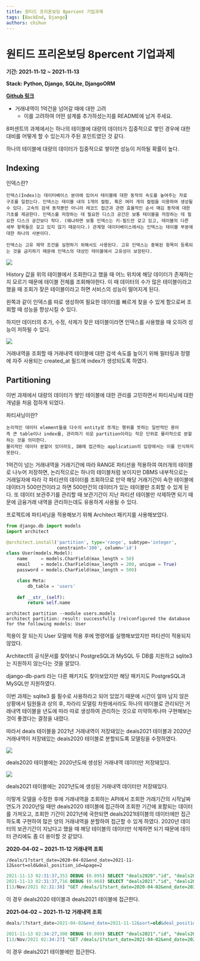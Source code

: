```yaml
---
title: 원티드 프리온보딩 8percent 기업과제
tags: [BackEnd, Django]
authors: chihun
---
```


# 원티드 프리온보딩 8percent 기업과제

**기간: 2021-11-12 ~ 2021-11-13**

**Stack: Python, Django, SQLite, DjangoORM**

**[Github 링크](https://github.com/chihunmanse/PreonBoarding4-8percent)**

- 거래내역이 1억건을 넘어갈 때에 대한 고려
  - 이를 고려하여 어떤 설계를 추가하셨는지를 README에 남겨 주세요.


8퍼센트의 과제에서는 하나의 테이블에 대량의 데이터가 집중적으로 쌓인 경우에 대한 대비를 어떻게 할 수 있는지가 주된 포인트였던 것 같다.

하나의 테이블에 대량의 데이터가 집중적으로 쌓이면 성능이 저하될 확률이 높다. 

## Indexing

인덱스란?

```
인덱스(Index)는 데이터베이스 분야에 있어서 테이블에 대한 동작의 속도를 높여주는 자료 구조를 일컫는다. 인덱스는 테이블 내의 1개의 컬럼, 혹은 여러 개의 컬럼을 이용하여 생성될 수 있다. 고속의 검색 동작뿐만 아니라 레코드 접근과 관련 효율적인 순서 매김 동작에 대한 기초를 제공한다. 인덱스를 저장하는 데 필요한 디스크 공간은 보통 테이블을 저장하는 데 필요한 디스크 공간보다 작다. (왜냐하면 보통 인덱스는 키-필드만 갖고 있고, 테이블의 다른 세부 항목들은 갖고 있지 않기 때문이다.) 관계형 데이터베이스에서는 인덱스는 테이블 부분에 대한 하나의 사본이다.

인덱스는 고유 제약 조건을 실현하기 위해서도 사용된다. 고유 인덱스는 중복된 항목이 등록되는 것을 금지하기 때문에 인덱스의 대상인 테이블에서 고유성이 보장된다.
```

![](https://media.vlpt.us/images/bsjp400/post/f0417278-986a-4599-99b1-5468abf2610d/image.png)

History 값을 위의 테이블에서 조회한다고 했을 때 어느 위치에 해당 데이터가 존재하는지 모르기 때문에 테이블 전체를 조회해야한다. 이 때 데이터의 수가 많은 테이블이라고 했을 때 조회가 잦은 테이블이라고 하면 서비스의 성능이 떨어지게 된다.

왼쪽과 같이 인덱스를 따로 생성하여 필요한 데이터를 빠르게 찾을 수 있게 함으로써 조회할 때 성능을 향상시킬 수 있다.

하지만 데이터의 추가, 수정, 삭제가 잦은 테이블이라면 인덱스를 사용했을 때 오히려 성능이 저하될 수 있다.

![](https://user-images.githubusercontent.com/61782539/141482697-6ff59772-441a-4a9a-95f3-7734127ceb64.png)

거래내역을 조회할 때 거래내역 테이블에 대한 검색 속도를 높이기 위해 필터링과 정렬에 자주 사용되는 created_at 필드에 index가 생성되도록 하였다.


## Partitioning

이번 과제에서 대량의 데이터가 쌓인 테이블에 대한 관리를 고민하면서 파티셔닝에 대한 개념을 처음 접하게 되었다. 

파티셔닝이란?

```
논리적인 데이터 element들을 다수의 entity로 쪼개는 행위를 뜻하는 일반적인 용어
즉 큰 table이나 index를, 관리하기 쉬운 partition이라는 작은 단위로 물리적으로 분할하는 것을 의미한다.
물리적인 데이터 분할이 있더라도, DB에 접근하는 application의 입장에서는 이를 인식하지 못한다.
```

1억건이 넘는 거래내역을 거래기간에 따라 RANGE 파티션을 적용하여 여러개의 테이블로 나누어 저장하면, 논리적으로는 하나의 테이블처럼 보이지만 DBMS 내부적으로는 거래일자에 따라 각 파티션의 데이터를 조회하므로 만약 해당 거래기간이 속한 테이블에 데이터가 500만건이라고 하면 500만건의 데이터가 있는 테이블만 조회할 수 있게 된다. 또 데이터 보관주기를 관리할 때 보관기간이 지난 파티션 테이블만 삭제하면 되기 때문에 금융거래 내역을 관리하는데도 유용하게 사용될 수 있다.

<!--truncate-->

프로젝트에 파티셔닝을 적용해보기 위해 Architect 패키지를 사용해보았다.

```python
from django.db import models
import architect

@architect.install('partition', type='range', subtype='integer',
                   constraint='100', column='id')
class User(models.Model):
    name     = models.CharField(max_length = 50)
    email    = models.CharField(max_length = 200, unique = True)
    password = models.CharField(max_length = 500)

    class Meta:
        db_table = 'users'
    
    def __str__(self):
        return self.name
```

```
architect partition --module users.models
architect partition: result: successfully (re)configured the database for the following models: User
```

적용이 잘 되는지 User 모델에 적용 후에 명령어를 실행해보았지만 파티션이 적용되지 않았다.

Architect의 공식문서를 찾아보니  PostgreSQL과 MySQL 두 DB를 지원하고 sqlite3는 지원하지 않는다는 것을 알았다.

django-db-parti 라는 다른 패키지도 찾아보았지만 해당 패키지도 PostgreSQL과 MySQL만 지원하였다.

이번 과제는 sqlite3 를 필수로 사용하라고 되어 있었기 때문에 시간이 얼마 남지 않은 상황에서 팀원들과 상의 후, 차라리 모델링 차원에서라도 하나의 테이블로 관리되던 거래내역 테이블을 년도에 따라 따로 생성하여 관리하는 것으로 미약하게나마 구현해보는 것이 좋겠다는 결정을 내렸다.

따라서 deals 테이블을 2021년 거래내역이 저장돼있는 deals2021 테이블과 2020년 거래내역이 저장돼있는 deals2020 테이블로 분할되도록 모델링을 수정하였다.

![](https://user-images.githubusercontent.com/61782539/141502990-2fc032aa-e997-4e72-9261-60ba96e9e84b.png)

deals2020 테이블에는 2020년도에 생성된 거래내역 데이터만 저장돼있다.

![](https://user-images.githubusercontent.com/61782539/141503320-74a2b342-529c-4da1-a496-a2d4d3035722.png)

deals2021 테이블에는 2021년도에 생성된 거래내역 데이터만 저장돼있다.

이렇게 모델을 수정한 후에 거래내역을 조회하는 API에서 조회한 거래기간의 시작날짜 연도가 2020년일 때만 deals2020 테이블에 접근하여 조회한 기간에 포함되는 데이터를 가져오고, 조회한 기간이 2021년에 국한되면 deals2021테이블의 데이터에만 접근하도록 구현하여 많은 양의 거래내역을 분할하여 접근할 수 있게 하였다. 2020년 데이터의 보관기간이 지났다고 했을 때 해당 테이블의 데이터만 삭제하면 되기 때문에 데이터 관리에도 좀 더 용이할 것 같았다.

**2020-04-02 ~ 2021-11-12 거래내역 조회**

```
/deals/1?start_date=2020-04-02&end_date=2021-11-12&sort=old&deal_position_id=&page=2
```

```sql
2021-11-13 02:31:37,353 DEBUG (0.095) SELECT "deals2020"."id", "deals2020"."account_id", "deals2020"."deal_position_id", "deals2020"."amount", "deals2020"."created_at", "deals2020"."balance", "deals2020"."description", "deal_positions"."id", "deal_positions"."position" FROM "deals2020" INNER JOIN "deal_positions" ON ("deals2020"."deal_position_id" = "deal_positions"."id") WHERE (django_datetime_cast_date("deals2020"."created_at", NULL, NULL) BETWEEN '2020-04-02' AND '2021-11-12' AND "deals2020"."account_id" = 1) ORDER BY "deals2020"."created_at" ASC; args=('2020-04-02', '2021-11-12', 1)
2021-11-13 02:31:37,716 DEBUG (0.068) SELECT "deals2021"."id", "deals2021"."account_id", "deals2021"."deal_position_id", "deals2021"."amount", "deals2021"."created_at", "deals2021"."balance", "deals2021"."description", "deal_positions"."id", "deal_positions"."position" FROM "deals2021" INNER JOIN "deal_positions" ON ("deals2021"."deal_position_id" = "deal_positions"."id") WHERE (django_datetime_cast_date("deals2021"."created_at", NULL, NULL) BETWEEN '2020-04-02' AND '2021-11-12' AND "deals2021"."account_id" = 1) ORDER BY "deals2021"."created_at" ASC; args=('2020-04-02', '2021-11-12', 1)
[13/Nov/2021 02:31:38] "GET /deals/1?start_date=2020-04-02&end_date=2021-11-12&sort=old&deal_position_id=&page=2 HTTP/1.1" 200 3548
```

이 경우 deals2020 테이블과 deals2021 테이블에 접근한다.

**2021-04-02 ~ 2021-11-12 거래내역 조회**

```sql
deals/1?start_date=2021-04-02&end_date=2021-11-12&sort=old&deal_position_id=&page=1
```

```sql
2021-11-13 02:34:27,308 DEBUG (0.099) SELECT "deals2021"."id", "deals2021"."account_id", "deals2021"."deal_position_id", "deals2021"."amount", "deals2021"."created_at", "deals2021"."balance", "deals2021"."description", "deal_positions"."id", "deal_positions"."position" FROM "deals2021" INNER JOIN "deal_positions" ON ("deals2021"."deal_position_id" = "deal_positions"."id") WHERE (django_datetime_cast_date("deals2021"."created_at", NULL, NULL) BETWEEN '2021-04-02' AND '2021-11-12' AND "deals2021"."account_id" = 1) ORDER BY "deals2021"."created_at" ASC; args=('2021-04-02', '2021-11-12', 1)
[13/Nov/2021 02:34:27] "GET /deals/1?start_date=2021-04-02&end_date=2021-11-12&sort=old&deal_position_id=&page=1 HTTP/1.1" 200 3550
```

이 경우 deals2021 테이블에만 접근한다.